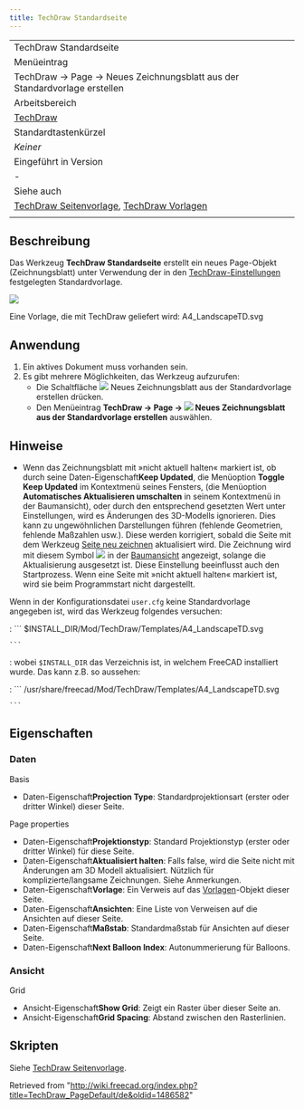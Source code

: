 ```yaml
---
title: TechDraw Standardseite
---
```


|                                                                                                                                                     |
| --------------------------------------------------------------------------------------------------------------------------------------------------- |
| TechDraw Standardseite                                                                                                                              |
| Menüeintrag                                                                                                                                         |
| TechDraw → Page → Neues Zeichnungsblatt aus der Standardvorlage erstellen                                                                           |
| Arbeitsbereich                                                                                                                                      |
| [TechDraw](/TechDraw_Workbench/de "TechDraw Workbench/de")                                                                                          |
| Standardtastenkürzel                                                                                                                                |
| _Keiner_                                                                                                                                            |
| Eingeführt in Version                                                                                                                               |
| -                                                                                                                                                   |
| Siehe auch                                                                                                                                          |
| [TechDraw Seitenvorlage](/TechDraw_PageTemplate/de "TechDraw PageTemplate/de"), [TechDraw Vorlagen](/TechDraw_Templates/de "TechDraw Templates/de") |
|                                                                                                                                                     |

## Beschreibung

Das Werkzeug **TechDraw Standardseite** erstellt ein neues Page-Objekt (Zeichnungsblatt) unter Verwendung der in den [TechDraw-Einstellungen](/TechDraw_Preferences/de "TechDraw Preferences/de") festgelegten Standardvorlage.

![](/images/A4_LandscapeTD.svg)

Eine Vorlage, die mit TechDraw geliefert wird: A4_LandscapeTD.svg

## Anwendung

1. Ein aktives Dokument muss vorhanden sein.
2. Es gibt mehrere Möglichkeiten, das Werkzeug aufzurufen:
   - Die Schaltfläche ![](/images/TechDraw_PageDefault.svg) Neues Zeichnungsblatt aus der Standardvorlage erstellen drücken.
   - Den Menüeintrag **TechDraw → Page → ![](/images/TechDraw_PageDefault.svg) Neues Zeichnungsblatt aus der Standardvorlage erstellen** auswählen.

## Hinweise

- Wenn das Zeichnungsblatt mit »nicht aktuell halten« markiert ist, ob durch seine Daten-Eigenschaft**Keep Updated**, die Menüoption **Toggle Keep Updated** im Kontextmenü seines Fensters, (die Menüoption **Automatisches Aktualisieren umschalten** in seinem Kontextmenü in der Baumansicht), oder durch den entsprechend gesetzten Wert unter Einstellungen, wird es Änderungen des 3D-Modells ignorieren. Dies kann zu ungewöhnlichen Darstellungen führen (fehlende Geometrien, fehlende Maßzahlen usw.). Diese werden korrigiert, sobald die Seite mit dem Werkzeug [Seite neu zeichnen](/TechDraw_RedrawPage/de "TechDraw RedrawPage/de") aktualisiert wird. Die Zeichnung wird mit diesem Symbol ![](/images/TechDraw_Tree_Page_Unsync.png) in der [Baumansicht](/Tree_view/de "Tree view/de") angezeigt, solange die Aktualisierung ausgesetzt ist. Diese Einstellung beeinflusst auch den Startprozess. Wenn eine Seite mit »nicht aktuell halten« markiert ist, wird sie beim Programmstart nicht dargestellt.

Wenn in der Konfigurationsdatei `user.cfg` keine Standardvorlage angegeben ist, wird das Werkzeug folgendes versuchen:

: ```
$INSTALL_DIR/Mod/TechDraw/Templates/A4_LandscapeTD.svg

    ```

: wobei `$INSTALL_DIR` das Verzeichnis ist, in welchem FreeCAD installiert wurde. Das kann z.B. so aussehen:

: ```
/usr/share/freecad/Mod/TechDraw/Templates/A4_LandscapeTD.svg

    ```

## Eigenschaften

### Daten

Basis

- Daten-Eigenschaft**Projection Type**: Standardprojektionsart (erster oder dritter Winkel) dieser Seite.

Page properties

- Daten-Eigenschaft**Projektionstyp**: Standard Projektionstyp (erster oder dritter Winkel) für diese Seite.
- Daten-Eigenschaft**Aktualisiert halten**: Falls false, wird die Seite nicht mit Änderungen am 3D Modell aktualisiert. Nützlich für komplizierte/langsame Zeichnungen. Siehe Anmerkungen.
- Daten-Eigenschaft**Vorlage**: Ein Verweis auf das [Vorlagen](/TechDraw_Templates/de "TechDraw Templates/de")-Objekt dieser Seite.
- Daten-Eigenschaft**Ansichten**: Eine Liste von Verweisen auf die Ansichten auf dieser Seite.
- Daten-Eigenschaft**Maßstab**: Standardmaßstab für Ansichten auf dieser Seite.
- Daten-Eigenschaft**Next Balloon Index**: Autonummerierung für Balloons.

### Ansicht

Grid

- Ansicht-Eigenschaft**Show Grid**: Zeigt ein Raster über dieser Seite an.
- Ansicht-Eigenschaft**Grid Spacing**: Abstand zwischen den Rasterlinien.

## Skripten

Siehe [TechDraw Seitenvorlage](/TechDraw_PageTemplate/de#Skripten "TechDraw PageTemplate/de").

Retrieved from "<http://wiki.freecad.org/index.php?title=TechDraw_PageDefault/de&oldid=1486582>"
